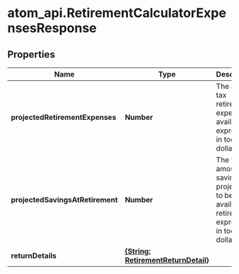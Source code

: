 # atom_api.RetirementCalculatorExpensesResponse

## Properties
Name | Type | Description | Notes
------------ | ------------- | ------------- | -------------
**projectedRetirementExpenses** | **Number** | The after-tax retirement expenses available expressed in today’s dollars. | 
**projectedSavingsAtRetirement** | **Number** | The total amount of savings projected to be available at retirement, expressed in today’s dollars. | 
**returnDetails** | [**{String: RetirementReturnDetail}**](RetirementReturnDetail.md) |  | 


